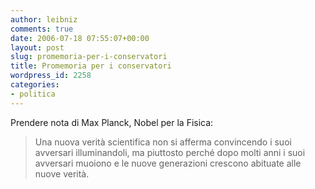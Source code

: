 ```yaml
---
author: leibniz
comments: true
date: 2006-07-18 07:55:07+00:00
layout: post
slug: promemoria-per-i-conservatori
title: Promemoria per i conservatori
wordpress_id: 2258
categories:
- politica
---
```


Prendere nota di Max Planck, Nobel per la Fisica:

> Una nuova verità scientifica non si afferma  convincendo i suoi avversari illuminandoli, ma piuttosto perché dopo molti anni i suoi avversari muoiono e le nuove generazioni crescono abituate alle nuove verità.
